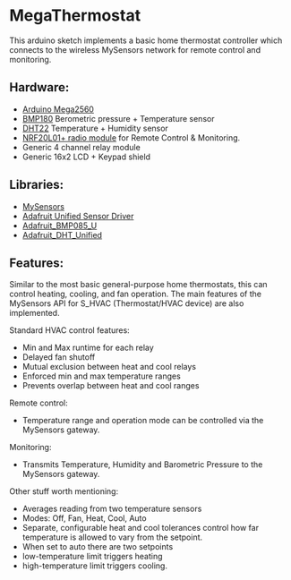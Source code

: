 # MegaThermostat

This arduino sketch implements a basic home thermostat controller which connects to the wireless MySensors network for remote control and monitoring.

## Hardware:

* [Arduino Mega2560](https://www.arduino.cc/en/main/arduinoBoardMega2560)
* [BMP180](https://www.adafruit.com/product/1603) Berometric pressure + Temperature sensor
* [DHT22](https://learn.adafruit.com/dht/overview) Temperature + Humidity sensor
* [NRF20L01+ radio module](https://www.amazon.com/Makerfocus-Wireless-NRF24L01-Antistatic-Compatible/dp/B01IK78PQA/) for Remote Control & Monitoring.
* Generic 4 channel relay module
* Generic 16x2 LCD + Keypad shield

## Libraries:

* [MySensors](https://www.mysensors.org/)
* [Adafruit Unified Sensor Driver](https://github.com/adafruit/Adafruit_Sensor)
* [Adafruit_BMP085_U](https://github.com/adafruit/Adafruit_BMP085_Unified)
* [Adafruit_DHT_Unified](https://github.com/adafruit/Adafruit_DHT_Unified)

## Features:

Similar to the most basic general-purpose home thermostats, this can control heating, cooling, and fan operation.
The main features of the MySensors API for S_HVAC (Thermostat/HVAC device) are also implemented.

Standard HVAC control features:

 * Min and Max runtime for each relay
 * Delayed fan shutoff
 * Mutual exclusion between heat and cool relays
 * Enforced min and max temperature ranges
 * Prevents overlap between heat and cool ranges

Remote control:

 * Temperature range and operation mode can be controlled via the MySensors gateway.

Monitoring:

 * Transmits Temperature, Humidity and Barometric Pressure to the MySensors gateway.

Other stuff worth mentioning:

 * Averages reading from two temperature sensors
 * Modes: Off, Fan, Heat, Cool, Auto
 * Separate, configurable heat and cool tolerances control how far temperature is allowed to vary from the setpoint.
 * When set to auto there are two setpoints
  * low-temperature limit triggers heating
  * high-temperature limit triggers cooling.
